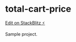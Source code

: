 # total-cart-price

[Edit on StackBlitz ⚡️](https://stackblitz.com/edit/total-cart-price)

Sample project.